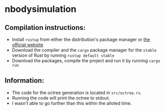 # nbodysimulation

## Compilation instructions:
* Install `rustup` from either the distribution's package manager or [the official website](https://rustup.rs/)
* Download the compiler and the `cargo` package manager for the `stable` version of Rust by running `rustup default stable`
* Download the packages, compile the project and run it by running `cargo run`

## Information:
* The code for the octree generation is located in `src/octree.rs`.
* Running the code will print the octree to stdout.
* I wasn't able to go further than this within the alloted time.